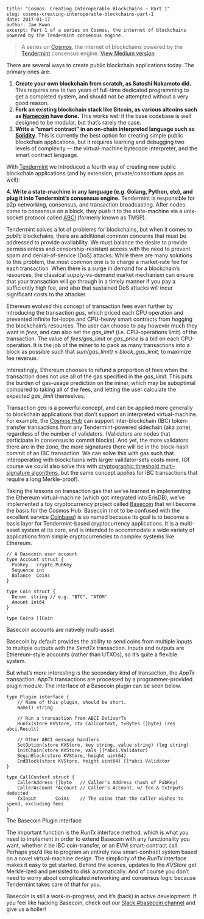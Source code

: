 ~~~
title: "Cosmos: Creating Interoperable Blockchains — Part 1"
slug: cosmos-creating-interoperable-blockchains-part-1
date: 2017-01-17
author: Jae Kwon
excerpt: Part 1 of a series on Cosmos, the internet of blockchains powered by the Tendermint consensus engine.
~~~

> A series on [Cosmos](http://cosmos.network/), the internet of blockchains powered by the [Tendermint](http://tendermint.com/) consensus engine. [View Medium version](https://medium.com/@jaekwon/cosmos-creating-interoperable-blockchains-part-1-2929435ba1fa#.kmwc5d4px)

There are several ways to create public blockchain applications today. The
primary ones are:

1.  **Create your own blockchain from scratch, as Satoshi Nakamoto did.** This
requires one to two years of full-time dedicated programming to get a completed
system, and should not be attempted without a very good reason.
2.  **Fork an existing blockchain stack like Bitcoin, as various altcoins such as
**[Namecoin](https://github.com/namecoin/namecoin-core)** have done.** This
works well if the base codebase is well designed to be modular, but that’s
rarely the case.
3.  **Write a “smart contract” in an on-chain interpreted language such as
[Solidity](https://solidity.readthedocs.io/en/develop/)**. This is currently the
best option for creating simple public blockchain applications, but it requires
learning and debugging two levels of complexity — the virtual-machine bytecode
interpreter, and the smart contract language.

With [Tendermint](http://tendermint.com/) we introduced a fourth way of creating
new public blockchain applications (and by extension, private/consortium apps as
well):

**4. Write a state-machine in any language (e.g. Golang, Python, etc), and plug
it into Tendermint’s consensus engine.** Tendermint is responsible for p2p
networking, consensus, and transaction broadcasting. After nodes come to
consensus on a block, they push it to the state-machine via a unix-socket
protocol called [ABCI](https://github.com/tendermint/abci) (formerly known as
TMSP).

Tendermint solves a lot of problems for blockchains, but when it comes to
*public* blockchains, there are additional common concerns that must be
addressed to provide availability. We must balance the desire to provide
permissionless and censorship-resistant access with the need to prevent spam and
denial-of-service (DoS) attacks. While there are many solutions to this problem,
the most common one is to charge a market-rate fee for each transaction. When
there is a surge in demand for a blockchain’s resources, the classical
supply-vs-demand market mechanism can ensure that your transaction will go
through in a timely manner if you pay a sufficiently high fee, and also that
sustained DoS attacks will incur significant costs to the attacker.

Ethereum evolved this concept of transaction fees even further by introducing
the transaction *gas*, which priced each CPU operation and prevented infinite
for-loops and CPU-heavy smart contracts from hogging the blockchain’s resources.
The user can choose to pay however much they want in *fees*, and can also set
the *gas_limit* (i.e. CPU-operations limit) of the transaction. The value of
*fees/gas_limit* or *gas_price* is a bid on each CPU-operation. It is the job of
the miner to to pack as many transactions into a block as possible such that
*sum(gas_limit) ≤ block_gas_limit*, to maximize fee revenue.

Interestingly, Ethereum chooses to refund a proportion of fees when the
transaction does not use all of the gas specified in the *gas_limit*. This puts
the burden of gas-usage prediction on the miner, which may be suboptimal
compared to taking all of the fees, and letting the user calculate the expected
*gas_limit* themselves.

Transaction *gas* is a powerful concept, and can be applied more generally to
blockchain applications that don’t support an interpreted virtual-machine. For
example, the [Cosmos Hub](https://cosmos.network/whitepaper#the-hub) can support
inter-blockchain (IBC) token-transfer transactions from any Tendermint-powered
sidechain (aka zone), regardless of the number of validators. (Validators are
nodes that participate in consensus to commit blocks). And yet, the more
validators there are in the zone, the more signatures there will be in the
block-hash commit of an IBC transaction. We can solve this with gas such that
interoperating with blockchains with larger validator-sets costs more. (Of
course we could also solve this with [cryptographic threshold multi-signature
algorithms](https://pdfs.semanticscholar.org/be29/fa28770bdbbe3d6962d82ab8744658fbfd39.pdf),
but the same concept applies for IBC transactions that require a long
Merkle-proof).

Taking the lessons on transaction gas that we’ve learned in implementing the
Ethereum virtual-machine (which got integrated into ErisDB), we’ve implemented a
toy cryptocurrency project called
[Basecoin](https://github.com/tendermint/basecoin) that will become the basis
for the Cosmos Hub. Basecoin (not to be confused with the excellent service
[Coinbase](http://coinbase.com/)) is so named because its goal is to become a
basis layer for Tendermint-based cryptocurrency applications. It is a
multi-asset system at its core, and is intended to accommodate a wide variety of
applications from simple cryptocurrencies to complex systems like Ethereum.

    // A Basecoin user account
    type Account struct {
      PubKey   crypto.PubKey
      Sequence int
      Balance  Coins
    }

    type Coin struct {
      Denom  string // e.g. "BTC", "ATOM"
      Amount int64
    }

    type Coins []Coin
<figcaption>Basecoin accounts are natively multi-asset</figcaption>

Basecoin by default provides the ability to send coins from multiple inputs to
multiple outputs with the *SendTx* transaction. Inputs and outputs are
Ethereum-style accounts (rather than UTXOs), so it’s quite a flexible system.

But what’s more interesting is the secondary kind of transaction, the *AppTx* transaction. *AppTx* transactions are processed by a programmer-provided plugin
module. The interface of a Basecoin plugin can be seen below.

    type Plugin interface {
        // Name of this plugin, should be short.
        Name() string
      
        // Run a transaction from ABCI DeliverTx
        RunTx(store KVStore, ctx CallContext, txBytes []byte) (res abci.Result)
      
        // Other ABCI message handlers
        SetOption(store KVStore, key string, value string) (log string)
        InitChain(store KVStore, vals []*abci.Validator)
        BeginBlock(store KVStore, height uint64)
        EndBlock(store KVStore, height uint64) []*abci.Validator
    }

    type CallContext struct {
        CallerAddress []byte   // Caller's Address (hash of PubKey)
        CallerAccount *Account // Caller's Account, w/ fee & TxInputs deducted
        TxInput       Coins    // The coins that the caller wishes to spend, excluding fees
    }
<figcaption>The Basecoin Plugin interface</figcaption>

The important function is the *RunTx* interface method, which is what you need
to implement in order to extend Basecoin with any functionality you want,
whether it be IBC coin-transfer, or an EVM smart-contract call. Perhaps you’d
like to program an entirely new smart-contract system based on a novel
virtual-machine design. The simplicity of the *RunTx* interface makes it easy to
get started. Behind the scenes, updates to the *KVStore* get Merkle-ized and
persisted to disk automatically. And of course you don’t need to worry about
complicated networking and consensus logic because Tendermint takes care of that
for you.

Basecoin is still a work-in-progress, and it’s (back) in active development. If
you feel like hacking Basecoin, check out our [Slack #basecoin
channel](http://forum.tendermint.com:3000/) and give us a holler!
